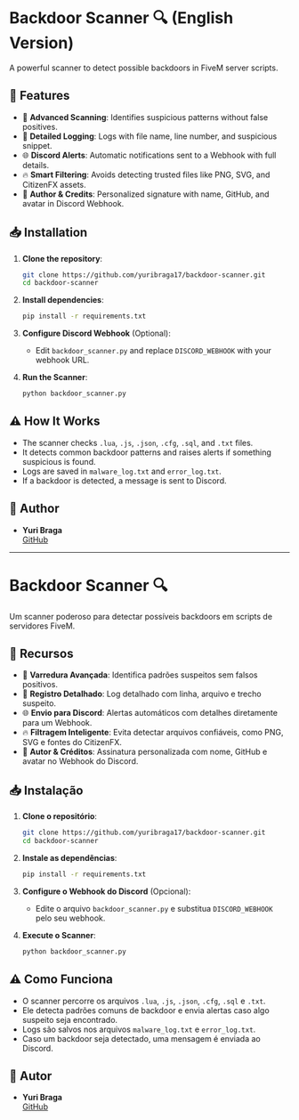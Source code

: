# Backdoor Scanner 🔍 (English Version)

A powerful scanner to detect possible backdoors in FiveM server scripts.

## 📌 Features
- 🚀 **Advanced Scanning**: Identifies suspicious patterns without false positives.
- 📜 **Detailed Logging**: Logs with file name, line number, and suspicious snippet.
- 🌐 **Discord Alerts**: Automatic notifications sent to a Webhook with full details.
- 🔥 **Smart Filtering**: Avoids detecting trusted files like PNG, SVG, and CitizenFX assets.
- 👤 **Author & Credits**: Personalized signature with name, GitHub, and avatar in Discord Webhook.

## 📥 Installation

1. **Clone the repository**:
   ```bash
   git clone https://github.com/yuribraga17/backdoor-scanner.git
   cd backdoor-scanner
   ```

2. **Install dependencies**:
   ```bash
   pip install -r requirements.txt
   ```

3. **Configure Discord Webhook** (Optional):
   - Edit `backdoor_scanner.py` and replace `DISCORD_WEBHOOK` with your webhook URL.

4. **Run the Scanner**:
   ```bash
   python backdoor_scanner.py
   ```

## ⚠️ How It Works

- The scanner checks `.lua`, `.js`, `.json`, `.cfg`, `.sql`, and `.txt` files.
- It detects common backdoor patterns and raises alerts if something suspicious is found.
- Logs are saved in `malware_log.txt` and `error_log.txt`.
- If a backdoor is detected, a message is sent to Discord.

## 📜 Author
- **Yuri Braga**  
  [GitHub](https://github.com/yuribraga17)  
---

# Backdoor Scanner 🔍

Um scanner poderoso para detectar possíveis backdoors em scripts de servidores FiveM.

## 📌 Recursos
- 🚀 **Varredura Avançada**: Identifica padrões suspeitos sem falsos positivos.
- 📜 **Registro Detalhado**: Log detalhado com linha, arquivo e trecho suspeito.
- 🌐 **Envio para Discord**: Alertas automáticos com detalhes diretamente para um Webhook.
- 🔥 **Filtragem Inteligente**: Evita detectar arquivos confiáveis, como PNG, SVG e fontes do CitizenFX.
- 👤 **Autor & Créditos**: Assinatura personalizada com nome, GitHub e avatar no Webhook do Discord.

## 📥 Instalação

1. **Clone o repositório**:
   ```bash
   git clone https://github.com/yuribraga17/backdoor-scanner.git
   cd backdoor-scanner
   ```

2. **Instale as dependências**:
   ```bash
   pip install -r requirements.txt
   ```

3. **Configure o Webhook do Discord** (Opcional):
   - Edite o arquivo `backdoor_scanner.py` e substitua `DISCORD_WEBHOOK` pelo seu webhook.

4. **Execute o Scanner**:
   ```bash
   python backdoor_scanner.py
   ```

## ⚠️ Como Funciona

- O scanner percorre os arquivos `.lua`, `.js`, `.json`, `.cfg`, `.sql` e `.txt`.
- Ele detecta padrões comuns de backdoor e envia alertas caso algo suspeito seja encontrado.
- Logs são salvos nos arquivos `malware_log.txt` e `error_log.txt`.
- Caso um backdoor seja detectado, uma mensagem é enviada ao Discord.

## 📜 Autor

- **Yuri Braga**  
  [GitHub](https://github.com/yuribraga17)  

